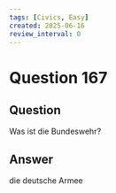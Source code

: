 ```yaml
---
tags: [Civics, Easy]
created: 2025-06-16
review_interval: 0
---
```


# Question 167

## Question

Was ist die Bundeswehr?

## Answer

die deutsche Armee
